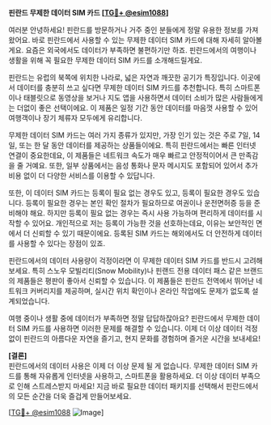 **핀란드 무제한 데이터 SIM 카드 [[TG💪+ @esim1088](https://t.me/s/esim1088)]**

여러분 안녕하세요! 핀란드를 방문하거나 거주 중인 분들에게 정말 유용한 정보를 가져왔어요. 바로 핀란드에서 사용할 수 있는 무제한 데이터 SIM 카드에 대해 자세히 알아볼게요. 요즘은 외국에서도 데이터가 부족하면 불편하기만 하죠. 핀란드에서의 여행이나 생활을 위해 꼭 필요한 무제한 데이터 SIM 카드를 소개해드릴게요.

핀란드는 유럽의 북쪽에 위치한 나라로, 넓은 자연과 깨끗한 공기가 특징입니다. 이곳에서 데이터를 충분히 쓰고 싶다면 무제한 데이터 SIM 카드를 추천합니다. 특히 스마트폰이나 태블릿으로 동영상을 보거나 지도 앱을 사용하면서 데이터 소비가 많은 사람들에게는 더없이 좋은 선택이에요. 이 제품은 일정 기간 동안 데이터를 마음껏 사용할 수 있어 여행객이나 장기 체류자 모두에게 유리합니다.

무제한 데이터 SIM 카드는 여러 가지 종류가 있지만, 가장 인기 있는 것은 주로 7일, 14일, 또는 한 달 동안 데이터를 제공하는 상품들이에요. 특히 핀란드에서는 빠른 인터넷 연결이 중요한데요, 이 제품들은 네트워크 속도가 매우 빠르고 안정적이어서 큰 만족감을 줄 거예요. 또한, 일부 상품에서는 음성 통화나 문자 메시지도 포함되어 있어서 추가 비용 없이 더 다양한 서비스를 이용할 수 있답니다.

또한, 이 데이터 SIM 카드는 등록이 필요 없는 경우도 있고, 등록이 필요한 경우도 있습니다. 등록이 필요한 경우는 본인 확인 절차가 필요하므로 여권이나 운전면허증 등을 준비해야 해요. 하지만 등록이 필요 없는 경우는 즉시 사용 가능하며 편리하게 데이터를 시작할 수 있어요. 개인적으로 저는 등록이 가능한 것을 선호하는데요, 이유는 보안적인 면에서 더 신뢰할 수 있기 때문이에요. 등록된 SIM 카드는 해외에서도 더 안전하게 데이터를 사용할 수 있다는 장점이 있죠.

핀란드에서의 데이터 사용량이 걱정이라면 이 무제한 데이터 SIM 카드를 반드시 고려해보세요. 특히 스노우 모빌리티(Snow Mobility)나 핀랜드 전용 데이터 패스 같은 브랜드의 제품들은 평판이 좋아서 신뢰할 수 있습니다. 이 제품들은 핀란드 전역에서 뛰어난 네트워크 커버리지를 제공하며, 실시간 위치 확인이나 온라인 작업에도 문제가 없도록 설계되었습니다.

여행 중이나 생활 중에 데이터가 부족하면 정말 답답하잖아요? 핀란드에서 무제한 데이터 SIM 카드를 사용하면 이러한 문제를 해결할 수 있습니다. 이제 더 이상 데이터 걱정 없이 핀란드의 아름다운 자연을 즐기고, 현지 문화를 경험하며 즐거운 시간을 보내세요!

**[결론]**  
핀란드에서의 데이터 사용은 이제 더 이상 문제 될 게 없습니다. 무제한 데이터 SIM 카드를 통해 자유롭게 인터넷을 사용하고, 스마트폰을 활용하세요. 더 이상 데이터 부족으로 인해 스트레스받지 마세요! 지금 바로 필요한 데이터 패키지를 선택해서 핀란드에서의 모든 순간을 더욱 즐겁게 만들어보세요.

[[TG💪+ @esim1088](https://t.me/s/esim1088) ![Image](https://i.postimg.cc/Y0z9fWf4/image.png)]